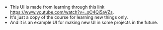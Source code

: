 - This UI is made from learning through this link https://www.youtube.com/watch?v=_oO4Qi5aVZs.
- It's just a copy of the course for learning new things only.
- And it is an example UI for making new UI in some projects in the future.
